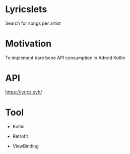 # Lyricslets
Search for songs per artist


# Motivation
To implement bare bone API consumption in Adroid Kotlin

# API
https://lyrics.ovh/

# Tool

- Kotlin

- Retrofit
- ViewBinding
